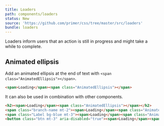 ```yaml
---
title: Loaders
path: components/loaders
status: New
source: 'https://github.com/primer/css/tree/master/src/loaders'
bundle: loaders
---
```


Loaders inform users that an action is still in progress and might take a while to complete.

## Animated ellipsis

Add an animated ellipsis at the end of text with `<span class="AnimatedEllipsis"></span>`.

```html live
<span>Loading</span><span class="AnimatedEllipsis"></span>
```

It can also be used in combination with other components.

```html live
<h2><span>Loading</span><span class="AnimatedEllipsis"></span></h2>
<span class="branch-name mt-2"><span>Loading</span><span class="AnimatedEllipsis"></span></span><br>
<span class="Label bg-blue mt-3"><span>Loading</span><span class="AnimatedEllipsis"></span></span><br>
<button class="btn mt-3" aria-disabled="true"><span>Loading</span><span class="AnimatedEllipsis"></span></button>
```
